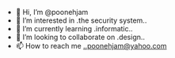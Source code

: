 - 👋 Hi, I’m @poonehjam
- 👀 I’m interested in .the security system..
- 🌱 I’m currently learning .informatic..
- 💞️ I’m looking to collaborate on .design..
- 📫 How to reach me ..poonehjam@yahoo.com

<!---
poonehjam/poonehjam is a ✨ special ✨ repository because its `README.md` (this file) appears on your GitHub profile.
You can click the Preview link to take a look at your changes.
--->
